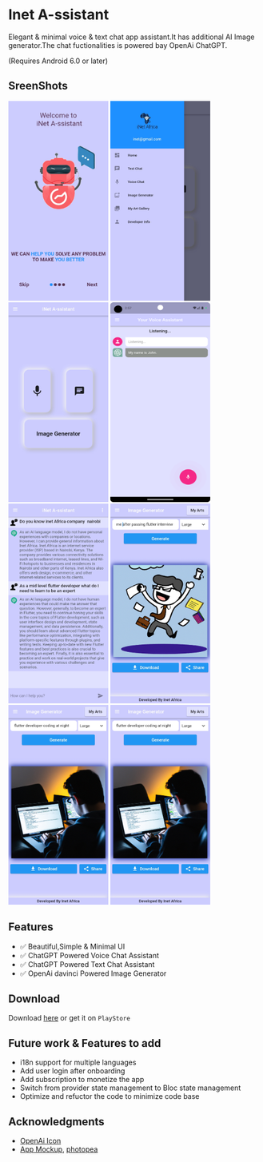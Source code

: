 # Inet A-ssistant 

Elegant & minimal voice & text chat app assistant.It has additional AI Image generator.The chat fuctionalities is powered bay OpenAi ChatGPT.

(Requires Android 6.0 or later)


## SreenShots

<img src="./docs/metadata/android/en-US/images/screenshots/onboard_01.jpg" alt="Simple OnBoarding, minimal UI" height="400" width="200"> <img src="./docs/metadata/android/en-US/images/screenshots/welcome.jpg" alt="gpt voice chat assistant" height="400" width="200"> <img src="./docs/metadata/android/en-US/images/screenshots/home.jpg" alt="gpt text chat assistant" height="400" width="200"> <img src="./docs/metadata/android/en-US/images/screenshots/voice_chat_1.png" alt="OpenAi Image Generator" height="400" width="200"><img src="./docs/metadata/android/en-US/images/screenshots/text_chat_1.jpg" alt="Simple OnBoarding, minimal UI" height="400" width="200"> <img src="./docs/metadata/android/en-US/images/screenshots/imagegen_1.jpg" alt="gpt voice chat assistant" height="400" width="200"> <img src="./docs/metadata/android/en-US/images/screenshots/code.jpg" alt="gpt text chat assistant" height="400" width="200"> <img src="./docs/metadata/android/en-US/images/screenshots/code.jpg" alt="OpenAi Image Generator" height="400" width="200">

## Features

- :white_check_mark: Beautiful,Simple & Minimal UI
- :white_check_mark: ChatGPT Powered Voice Chat Assistant
- :white_check_mark: ChatGPT Powered Text Chat Assistant
- :white_check_mark: OpenAi davinci  Powered Image Generator

## Download

Download [here](https://github.com/gibeongideon/inetChatbot/releases) or get it on `PlayStore`

## Future work & Features to add

- i18n support for multiple languages
- Add user login after onboarding
- Add subscription to monetize the app
- Switch from provider state management to Bloc state management
- Optimize and refuctor the code to minimize code base

## Acknowledgments

- [OpenAi Icon](url)
- [App Mockup](https://app-mockup.com), [photopea](http://photopea.com)
